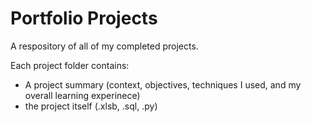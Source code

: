 # Portfolio Projects

A respository of all of my completed projects.

Each project folder contains:
- A project summary (context, objectives, techniques I used, and my overall learning experinece)
- the project itself (.xlsb, .sql, .py)
